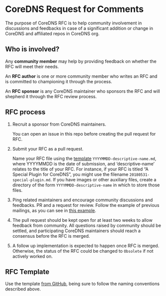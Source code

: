 # CoreDNS Request for Comments

The purpose of CoreDNS RFC is to help community involvement in discussions
and feedbacks in case of a significant addition or change in CoreDNS and
affiliated repos in CoreDNS org. 

## Who is involved?

Any **community member** may help by providing feedback on whether the RFC will
meet their needs.

An **RFC author** is one or more community member who writes an RFC and is
committed to championing it through the  process.

An **RFC sponsor** is any CoreDNS maintainer who sponsors the RFC and will shepherd it
through the RFC review process.

## RFC process

1. Recruit a sponsor from CoreDNS maintainers.

   You can open an issue in this repo before creating the pull
   request for RFC.

2. Submit your RFC as a pull request. 

   Name your RFC file using the [template](https://github.com/coredns/rfc/blob/master/yyyymmdd-rfc-template.md) `YYYYMMDD-descriptive-name.md`, where
   YYYYMMDD is the date of submission, and ‘descriptive-name’ relates to the
   title of your RFC. For instance, if your RFC is titled “A Special Plugin for CoreDNS”,
   you might use the filename `20180531-special-plugin.md`. If you have images
   or other auxiliary files, create a directory of the form `YYYYMMDD-descriptive-name`
   in which to store those files.

3. Ping related maintainers and encourage community discussions and feedbacks.
   PR and a request for review. Follow the example of previous mailings,
   as you can see in [this
   example](https://groups.google.com/a/tensorflow.org/forum/#!topic/developers/PIChGLLnpTE).

4. The pull request should be kept open for at least two weeks to allow feedback from
   community. All questions raised by community should be settled, and participating
   CoreDNS maintainers should reach a consensus before the RFC is merged.

5. A follow up implementation is expected to happen once RFC is merged. Otherwise,
   the status of the RFC could be changed to `Obsolete` if not actively worked on.

## RFC Template

Use the template [from
GitHub](https://github.com/coredns/rfc/blob/master/yyyymmdd-rfc-template.md),
being sure to follow the naming conventions described above.
